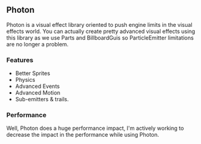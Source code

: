 ## Photon

Photon is a visual effect library oriented to push engine limits in the visual effects world. You can actually create pretty advanced visual effects using this library as we use Parts and BillboardGuis so ParticleEmitter limitations are no longer a problem.

### Features

* Better Sprites
* Physics
* Advanced Events
* Advanced Motion
* Sub-emitters & trails.

### Performance

Well, Photon does a huge performance impact, I'm actively working to decrease the impact in the performance while using Photon.